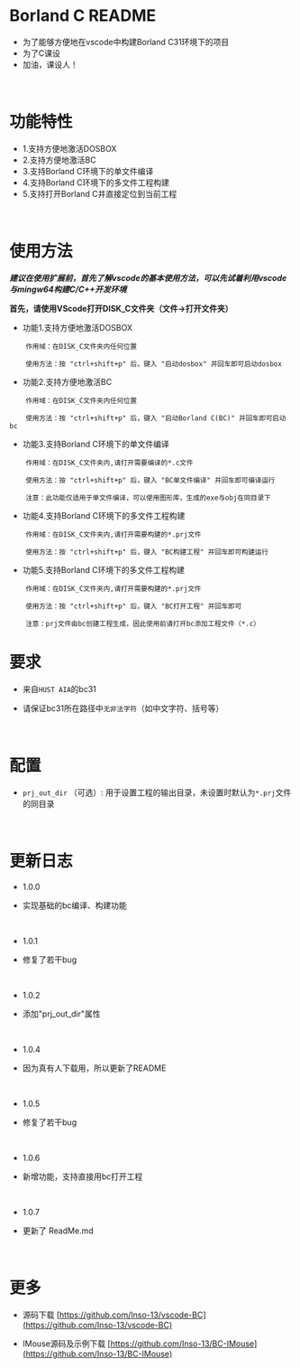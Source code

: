 # Borland C README


- 为了能够方便地在vscode中构建Borland C31环境下的项目
- 为了C课设
- 加油，课设人！  
<br>
  
# 功能特性

- 1.支持方便地激活DOSBOX
- 2.支持方便地激活BC
- 3.支持Borland C环境下的单文件编译
- 4.支持Borland C环境下的多文件工程构建
- 5.支持打开Borland C并直接定位到当前工程  
<br>

# 使用方法


***建议在使用扩展前，首先了解vscode的基本使用方法，可以先试着利用vscode与mingw64构建C/C++开发环境***

**首先，请使用VScode打开DISK_C文件夹（文件->打开文件夹）**

- 功能1.支持方便地激活DOSBOX
```
    作用域：在DISK_C文件夹内任何位置

    使用方法：按 "ctrl+shift+p" 后，键入 "启动dosbox" 并回车即可启动dosbox
```

- 功能2.支持方便地激活BC
```
    作用域：在DISK_C文件夹内任何位置

    使用方法：按 "ctrl+shift+p" 后，键入 "启动Borland C(BC)" 并回车即可启动bc
```


- 功能3.支持Borland C环境下的单文件编译
```
    作用域：在DISK_C文件夹内,请打开需要编译的*.c文件

    使用方法：按 "ctrl+shift+p" 后，键入 "BC单文件编译" 并回车即可编译运行

    注意：此功能仅适用于单文件编译，可以使用图形库，生成的exe与obj在同目录下
```


- 功能4.支持Borland C环境下的多文件工程构建
```
    作用域：在DISK_C文件夹内,请打开需要构建的*.prj文件

    使用方法：按 "ctrl+shift+p" 后，键入 "BC构建工程" 并回车即可构建运行
```

- 功能5.支持Borland C环境下的多文件工程构建
```
    作用域：在DISK_C文件夹内,请打开需要构建的*.prj文件

    使用方法：按 "ctrl+shift+p" 后，键入 "BC打开工程" 并回车即可

    注意：prj文件由bc创建工程生成，因此使用前请打开bc添加工程文件（*.c）
```

# 要求

* 来自`HUST AIA`的bc31

* 请保证bc31所在路径中`无非法字符`（如中文字符、括号等）  
<br>

# 配置

- `prj_out_dir` （可选）: 用于设置工程的输出目录，未设置时默认为`*.prj`文件的同目录 

<br>

# 更新日志

- 1.0.0

- 实现基础的bc编译、构建功能

<br>

- 1.0.1

- 修复了若干bug

<br>

- 1.0.2

- 添加"prj_out_dir"属性

<br>

- 1.0.4

- 因为真有人下载用，所以更新了README

<br>

- 1.0.5

- 修复了若干bug

<br>

- 1.0.6

- 新增功能，支持直接用bc打开工程

<br>

- 1.0.7

- 更新了 ReadMe.md

<br>

# 更多

* 源码下载 [https://github.com/Inso-13/vscode-BC](https://github.com/Inso-13/vscode-BC)

* IMouse源码及示例下载 [https://github.com/Inso-13/BC-IMouse](https://github.com/Inso-13/BC-IMouse)
